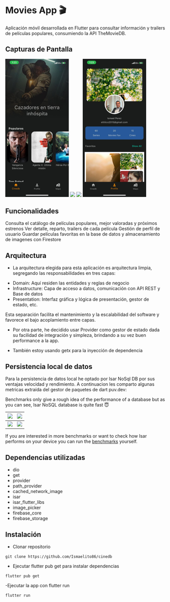 
# Movies App 🎬
Aplicación móvil desarrollada en Flutter para consultar información y trailers de películas populares, consumiendo la API TheMovieDB.

## Capturas de Pantalla
<div>
  <img src="movies.jpeg" width="200"/>
  <img src="movie_details.jpeg.jpeg" width="200"/>
  <img src="movies_list.jpeg.jpeg" width="200"/>
  <img src="profile.jpeg" width="200"/>
</div>

## Funcionalidades
Consulta el catálogo de películas populares, mejor valoradas y próximos estrenos
Ver detalle, reparto, trailers de cada película
Gestión de perfil de usuario
Guardar películas favoritas en la base de datos
y almacenamiento de imagenes con Firestore

## Arquitectura
- La arquitectura elegida para esta aplicación es arquitectura limpia, segregando las responsabilidades en tres capas:

<ul>
  <li>Domain: Aquí residen las entidades y reglas de negocio</li>
  <li>Infrastructure: Capa de acceso a datos, comunicación con API REST y Base de datos</li>
  <li>Presentation: Interfaz gráfica y lógica de presentación, gestor de estado, etc.</li>
</ul>

Esta separación facilita el mantenimiento y la escalabilidad del software y favorece el bajo acoplamiento entre capas.

- Por otra parte, he decidido usar Provider como gestor de estado dada su facilidad de integración y simpleza, brindando a su vez buen performance a la app.

- También estoy usando getx para la inyección de dependencia

## Persistencia local de datos
Para la persistencia de datos local he optado por Isar NoSql DB por sus ventajas velocidad y rendimiento. A continuacion les comparto algunas metricas extraída del gestor de paquetes de dart puv.dev:

Benchmarks only give a rough idea of the performance of a database but as you can see, Isar NoSQL database is quite fast 😇

| <img src="https://raw.githubusercontent.com/isar/isar/main/.github/assets/benchmarks/insert.png" width="100%" /> | <img src="https://raw.githubusercontent.com/isar/isar/main/.github/assets/benchmarks/query.png" width="100%" /> |
| ---------------------------------------------------------------------------------------------------------------- | --------------------------------------------------------------------------------------------------------------- |
| <img src="https://raw.githubusercontent.com/isar/isar/main/.github/assets/benchmarks/update.png" width="100%" /> | <img src="https://raw.githubusercontent.com/isar/isar/main/.github/assets/benchmarks/size.png" width="100%" />  |

If you are interested in more benchmarks or want to check how Isar performs on your device you can run the [benchmarks](https://github.com/isar/isar_benchmark) yourself.


## Dependencias utilizadas
- dio
- get
- provider
- path_provider
- cached_network_image
- isar
- isar_flutter_libs
- image_picker
- firebase_core
- firebase_storage

## Instalación
- Clonar repositorio
```
git clone https://github.com/Ismaelito86/cinedb
```
- Ejecutar flutter pub get para instalar dependencias
```
flutter pub get
```
-Ejecutar la app con flutter run
```
flutter run
```
